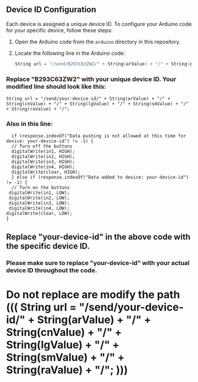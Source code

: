 ## Device ID Configuration

Each device is assigned a unique device ID. To configure your Arduino code for your specific device, follow these steps:

1. Open the Arduino code from the `arduino` directory in this repository.

2. Locate the following line in the Arduino code:

   ```cpp
   String url = "/send/B293C63ZW2/" + String(arValue) + "/" + String(cnValue) + "/" + String(lgValue) + "/" + String(smValue) + "/" + String(raValue) + "/";
### Replace "B293C63ZW2" with your unique device ID. Your modified line should look like this:
    String url = "/send/your-device-id/" + String(arValue) + "/" + String(cnValue) + "/" + String(lgValue) + "/" + String(smValue) + "/" + String(raValue) + "/";
### Also in this line:

      if (response.indexOf("Data pushing is not allowed at this time for device: your-device-id") != -1) {
      // Turn off the buttons
      digitalWrite(in1, HIGH);
      digitalWrite(in2, HIGH);
      digitalWrite(in3, HIGH);
      digitalWrite(in4, HIGH);
      digitalWrite(clear, HIGH);
      } else if (response.indexOf("Data added to device: your-device-id") != -1) {
      // Turn on the buttons
     digitalWrite(in1, LOW);
     digitalWrite(in2, LOW);
     digitalWrite(in3, LOW);
     digitalWrite(in4, LOW);
    digitalWrite(clear, LOW);
    }
## Replace "your-device-id" in the above code with the specific device ID.

### Please make sure to replace "your-device-id" with your actual device ID throughout the code.
# Do not replace are modify the path  (((  String url = "/send/your-device-id/" + String(arValue) + "/" + String(cnValue) + "/" + String(lgValue) + "/" + String(smValue) + "/" + String(raValue) + "/"; )))
